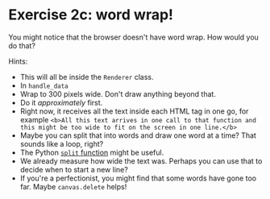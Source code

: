 # Exercise 2c: word wrap!

You might notice that the browser doesn't have word wrap.
How would you do that?

Hints:
* This will all be inside the `Renderer` class.
* In `handle_data`
* Wrap to 300 pixels wide. Don't draw anything beyond that.
* Do it _approximately_ first.
* Right now, it receives all the text inside each HTML tag in one go, for
  example `<b>All this text arrives in one call to that function and
  this might be too wide to fit on the screen in one line.</b>`
* Maybe you can split that into words and draw one word at a time? That sounds
  like a loop, right?
* The Python [`split` function](https://www.w3schools.com/python/ref_string_split.asp) might be useful.
* We already measure how wide the text was. Perhaps you can use that to
  decide when to start a new line?
* If you're a perfectionist, you might find that some words have gone too far.
  Maybe `canvas.delete` helps!
